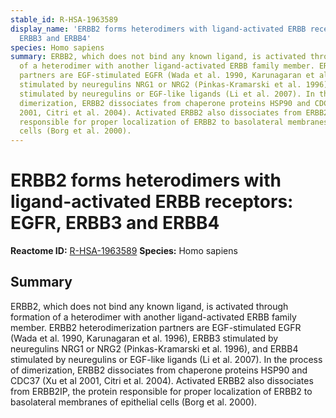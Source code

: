 ```yaml
---
stable_id: R-HSA-1963589
display_name: 'ERBB2 forms heterodimers with ligand-activated ERBB receptors: EGFR,
  ERBB3 and ERBB4'
species: Homo sapiens
summary: ERBB2, which does not bind any known ligand, is activated through formation
  of a heterodimer with another ligand-activated ERBB family member. ERBB2 heterodimerization
  partners are EGF-stimulated EGFR (Wada et al. 1990, Karunagaran et al. 1996), ERBB3
  stimulated by neuregulins NRG1 or NRG2 (Pinkas-Kramarski et al. 1996), and ERBB4
  stimulated by neuregulins or EGF-like ligands (Li et al. 2007). In the process of
  dimerization, ERBB2 dissociates from chaperone proteins HSP90 and CDC37 (Xu et al
  2001, Citri et al. 2004). Activated ERBB2 also dissociates from ERBB2IP, the protein
  responsible for proper localization of ERBB2 to basolateral membranes of epithelial
  cells (Borg et al. 2000).
---
```


# ERBB2 forms heterodimers with ligand-activated ERBB receptors: EGFR, ERBB3 and ERBB4
**Reactome ID:** [R-HSA-1963589](https://reactome.org/content/detail/R-HSA-1963589)
**Species:** Homo sapiens

## Summary

ERBB2, which does not bind any known ligand, is activated through formation of a heterodimer with another ligand-activated ERBB family member. ERBB2 heterodimerization partners are EGF-stimulated EGFR (Wada et al. 1990, Karunagaran et al. 1996), ERBB3 stimulated by neuregulins NRG1 or NRG2 (Pinkas-Kramarski et al. 1996), and ERBB4 stimulated by neuregulins or EGF-like ligands (Li et al. 2007). In the process of dimerization, ERBB2 dissociates from chaperone proteins HSP90 and CDC37 (Xu et al 2001, Citri et al. 2004). Activated ERBB2 also dissociates from ERBB2IP, the protein responsible for proper localization of ERBB2 to basolateral membranes of epithelial cells (Borg et al. 2000).
